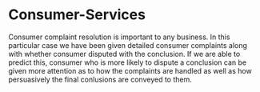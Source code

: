 # Consumer-Services
Consumer complaint resolution is important to any business. In this particular case we have been given detailed
consumer complaints along with whether consumer disputed with the conclusion. If we are able to predict this,
consumer who is more likely to dispute a conclusion can be given more attention as to how the complaints are
handled as well as how persuasively the final conlusions are conveyed to them.
